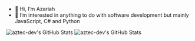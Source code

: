 - 👋 Hi, I’m Azariah
- 👀 I’m interested in anything to do with software development but mainly JavaScript, C# and Python

<img src="https://github-readme-stats.vercel.app/api/top-langs/?username=aztec-dev&theme=dark&show_icons=true&hide_border=true&layout=compact" alt="aztec-dev's GitHub Stats" />
<img src="https://streak-stats.demolab.com?user=aztec-dev&theme=dark&hide_border=true" alt="aztec-dev's GitHub Stats" />
<!---
aztec-dev/aztec-dev is a ✨ special ✨ repository because its `README.md` (this file) appears on your GitHub profile.
You can click the Preview link to take a look at your changes.
--->
